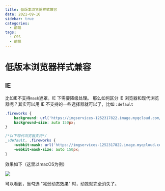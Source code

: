 ```yaml
---
title: 低版本浏览器样式兼容
date: 2021-09-16
sidebar: true
categories:
  - 前端
tags:
  - CSS
  - 前端
---
```

# 低版本浏览器样式兼容

## IE
比如IE不支持```mask```遮罩，IE 下需要降级处理。
那么如何区分 IE 浏览器和现代浏览器呢？其实可以用 IE 不支持的一些选择器就可以了，比如 ```:default```
```CSS
.fireworks {
    background: url('https://imgservices-1252317822.image.myqcloud.com/image/081320210201435/e9951400.png') right top no-repeat;
    background-size: auto 150px;
}

/*以下现代浏览器支持*/
_:default, .fireworks {
    -webkit-mask: url('https://imgservices-1252317822.image.myqcloud.com/image/081320210201435/e9951400.png') right top no-repeat;
    -webkit-mask-size: auto 150px;
}
```

效果如下（这里以macOS为例）

![](https://mmbiz.qpic.cn/sz_mmbiz_gif/H8M5QJDxMHrdYVQ9oHbSX6SQEqkbb1bEHejYoRb0dMPicb5bzMmT0WjbZYQBu8pxtjhLCCmibUqJwRcAWiaOXcwOA/640?wx_fmt=gif&tp=webp&wxfrom=5&wx_lazy=1&wx_co=1)


可以看到，当勾选 "减弱动态效果" 时，动效就完全消失了。